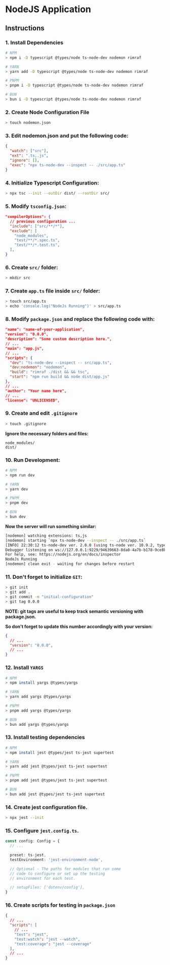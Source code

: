 # NodeJS Application

## Instructions

### 1. Install Dependencies

```bash
# NPM 
> npm i -D typescript @types/node ts-node-dev nodemon rimraf

# YARN
> yarn add -D typescript @types/node ts-node-dev nodemon rimraf

# PNPM
> pnpm i -D typescript @types/node ts-node-dev nodemon rimraf

# BUN
> bun i -D typescript @types/node ts-node-dev nodemon rimraf
```

### 2. Create Node Configuration File

```bash
> touch nodemon.json
```

### 3. Edit nodemon.json and put the following code:

```json
{
  "watch": ["src"],
  "ext": ".ts,.js",
  "ignore": [],
  "exec": "npx ts-node-dev --inspect -- ./src/app.ts"
}
```

### 4. Initialize Typescript Configuration:

```bash
> npx tsc --init --outDir dist/ --rootDir src/
```

### 5. Modify ```tsconfig.json```:

```json
"compilerOptions": {
  // previous configuration ...
  "include": ["src/**/*"],
  "exclude": [
    "node_modules",
    "test/**/*.spec.ts",
    "test/**/*.test.ts",
  ],
}
```

### 6. Create ```src/``` folder:

```bash
> mkdir src
```

### 7. Create ```app.ts``` file inside ```src/``` folder:

```bash
> touch src/app.ts
> echo 'console.log("NodeJs Running")' > src/app.ts
```

### 8. Modify ```package.json``` and replace the following code with:

```json
"name": "name-of-your-application",
"version": "0.0.0",
"description": "Some custom description here.",
// ...
"main": "app.js",
// ...
"scripts": {
  "dev": "ts-node-dev --inspect -- src/app.ts",
  "dev:nodemon": "nodemon",
  "build": "rimraf ./dist && && tsc",
  "start": "npm run build && node dist/app.js"
},
// ...
"author": "Your name here",
// ...
"license": "UNLICENSED",
```

### 9. Create and edit ```.gitignore```

```bash
> touch .gitignore
```

**Ignore the necessary folders and files:**

```
node_modules/
dist/
```

### 10. Run Development:

```bash
# NPM
> npm run dev

# YARN
> yarn dev

# PNPM
> pnpm dev

# BUN
> bun dev
```

**Now the server will run something similar:**

```bash
[nodemon] watching extensions: ts,js
[nodemon] starting `npx ts-node-dev --inspect -- ./src/app.ts`
[INFO] 22:30:12 ts-node-dev ver. 2.0.0 (using ts-node ver. 10.9.2, typescript ver. 5.3.3)
Debugger listening on ws://127.0.0.1:9229/94639663-8da0-4a7b-b178-9ce8b2e00d7f
For help, see: https://nodejs.org/en/docs/inspector
NodeJs Running
[nodemon] clean exit - waiting for changes before restart
```

### 11. Don't forget to initialize ```GIT```:

```bash
> git init
> git add .
> git commit -m "initial-configuration"
> git tag 0.0.0
```

**NOTE: git tags are useful to keep track semantic versioning with package.json.**

**So don't forget to update this number accordingly with your version:**

```json
{
  // ...
  "version": "0.0.0",
  // ...
}
```

### 12. Install ```YARGS```

```bash
# NPM
> npm install yargs @types/yargs

# YARN
> yarn add yargs @types/yargs

# PNPM
> pnpm add yargs @types/yargs

# BUN
> bun add yargs @types/yargs
```

### 13. Install testing dependencies

```bash
# NPM
> npm install jest @types/jest ts-jest supertest

# YARN
> yarn add jest @types/jest ts-jest supertest

# PNPM
> pnpm add jest @types/jest ts-jest supertest

# BUN
> bun add jest @types/jest ts-jest supertest
```

### 14. Create jest configuration file.

```bash
> npx jest --init
```

### 15. Configure ```jest.config.ts```.

```typescript
const config: Config = {
  // ...

  preset: ts-jest,
  testEnvironment: 'jest-environment-node',

  // Optional - The paths for modules that run some
  // code to configure or set up the testing
  // environment for each test.

  // setupFiles: ['dotenv/config'],
}
```

### 16. Create scripts for testing in ```package.json```

```json
{
  // ...
  "scripts": [
    // ...
    "test": "jest",
    "test:watch": "jest --watch",
    "test:coverage": "jest --coverage"
  ],
  // ...
}
````